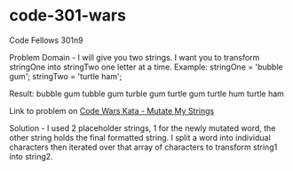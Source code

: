 # code-301-wars
Code Fellows 301n9

Problem Domain -
I will give you two strings. I want you to transform stringOne into stringTwo one letter at a time.
Example:
stringOne = 'bubble gum';
stringTwo = 'turtle ham';

Result:
bubble gum
tubble gum
turble gum
turtle gum
turtle hum
turtle ham


Link to problem on [Code Wars Kata - Mutate My Strings](https://www.codewars.com/kata/mutate-my-strings/train/javascript)

Solution -
I used 2 placeholder strings, 1 for the newly mutated word, the other string holds the final formatted string. I split a word into individual characters then iterated over that array of characters to transform string1 into string2. 